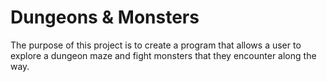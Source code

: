 # Dungeons & Monsters
The purpose of this project is to create a program that allows a user to explore a dungeon maze and fight monsters that they encounter along the way.
